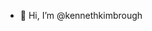 - 👋 Hi, I’m @kennethkimbrough
<!---![git ken](https://github.com/user-attachments/assets/60a2b84c-7e46-4ba8-ad82-cf629adc8186)

kennethkimbrough/kennethkimbrough is a ✨ special ✨ repository because its `README.md` (this file) appears on your GitHub profile.
You can click the Preview link to take a look at your changes.
--->
